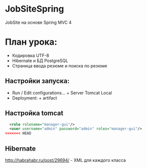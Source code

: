 JobSiteSpring
=============

JobSite на основе Spring MVC 4

План урока:
===========
* Кодировка UTF-8
* Hibernate и БД PostgreSQL
* Страница ввода резюме и поиска по резюме

Настройки запуска:
------------------
* Run / Edit configurations... + Server Tomcat Local
* Deployment: + artifact

Настройка tomcat 
----------------
```xml
  <role rolename="manager-gui"/>
  <user username="admin" password="admin" roles="manager-gui"/>
<<<<<<< HEAD
```

Hibernate
---------
http://habrahabr.ru/post/29694/ - XML для каждого класса